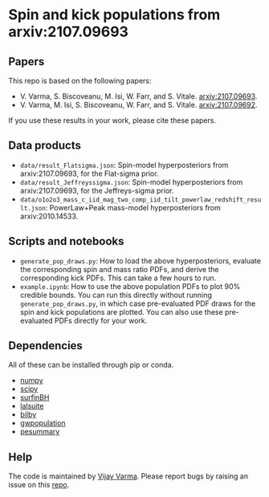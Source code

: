 # Spin and kick populations from arxiv:2107.09693

## Papers
This repo is based on the following papers:
* V. Varma, S. Biscoveanu, M. Isi, W. Farr, and S. Vitale.
[arxiv:2107.09693](https://arxiv.org/abs/2107.09693).
* V. Varma, M. Isi, S. Biscoveanu, W. Farr, and S. Vitale.
[arxiv:2107.09692](https://arxiv.org/abs/2107.09692).

If you use these results in your work, please cite these papers.

## Data products
* `data/result_Flatsigma.json`: Spin-model hyperposteriors from
  arxiv:2107.09693, for the Flat-sigma prior.
* `data/result_Jeffreyssigma.json`: Spin-model hyperposteriors from
  arxiv:2107.09693, for the Jeffreys-sigma prior.
* `data/o1o2o3_mass_c_iid_mag_two_comp_iid_tilt_powerlaw_redshift_result.json`:
PowerLaw+Peak mass-model hyperposteriors from arxiv:2010.14533.

## Scripts and notebooks
* `generate_pop_draws.py`: How to load the above hyperposteriors, evaluate the
  corresponding spin and mass ratio PDFs, and derive the corresponding kick
  PDFs. This can take a few hours to run.
* `example.ipynb`: How to use the above population PDFs to plot 90% credible
  bounds. You can run this directly without running `generate_pop_draws.py`, in
  which case pre-evaluated PDF draws for the spin and kick populations are
  plotted. You can also use these pre-evaluated PDFs directly for your work.

## Dependencies
All of these can be installed through pip or conda.
* [numpy](https://docs.scipy.org/doc/numpy/user/install.html)
* [scipy](https://www.scipy.org/install.html)
* [surfinBH](https://pypi.org/project/surfinBH/)
* [lalsuite](https://pypi.org/project/lalsuite)
* [bilby](https://pypi.org/project/bilby/)
* [gwpopulation](https://pypi.org/project/gwpopulation/)
* [pesummary](https://pypi.org/project/pesummary/)

## Help
The code is maintained by [Vijay Varma](https://vijayvarma.com). Please report
bugs by raising an issue on this
[repo](https://github.com/vijayvarma392/spin_kick_pop_GWTC2/issues).
